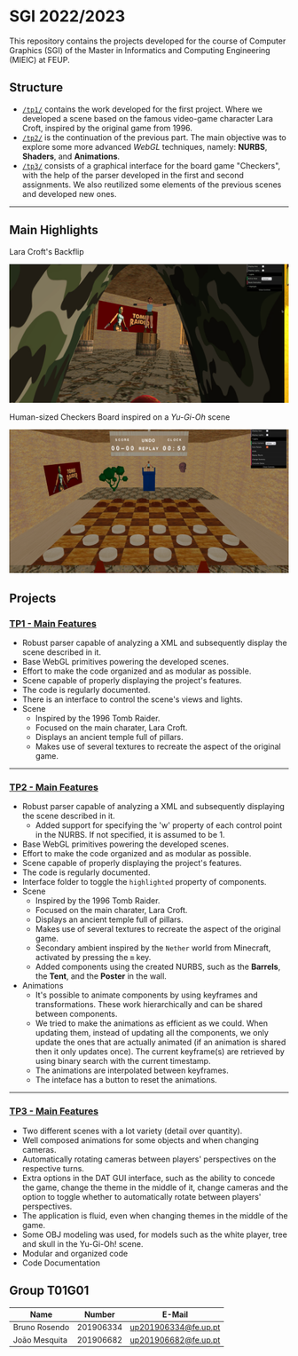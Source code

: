 # SGI 2022/2023
This repository contains the projects developed for the course of Computer Graphics (SGI) of the Master in Informatics and Computing Engineering (MIEIC) at FEUP.

## Structure
- [`/tp1/`](./tp1/) contains the work developed for the first project. Where we developed a scene based on the famous video-game character Lara Croft, inspired by the original game from 1996.
- [`/tp2/`](./tp2/) is the continuation of the previous part. The main objective was to explore some more advanced *WebGL* techniques, namely: **NURBS**, **Shaders**, and **Animations**.
- [`/tp3/`](./tp3/) consists of a graphical interface for the board game "Checkers", with the help of the parser developed in the first and second assignments. We also reutilized some elements of the previous scenes and developed new ones.

----

## Main Highlights
Lara Croft's Backflip

![Lara Croft Backflip](./tp2/screenshots/laraCroftAnimation.gif)

Human-sized Checkers Board inspired on a *Yu-Gi-Oh* scene

![Yu-Gi-Oh Scene](./tp3/screenshots/screenshot1.png)

## Projects

### [TP1 - Main Features](./tp1/)
- Robust parser capable of analyzing a XML and subsequently display the scene described in it.
- Base WebGL primitives powering the developed scenes.
- Effort to make the code organized and as modular as possible.
- Scene capable of properly displaying the project's features.
- The code is regularly documented.
- There is an interface to control the scene's views and lights.
- Scene
  - Inspired by the 1996 Tomb Raider.
  - Focused on the main charater, Lara Croft.
  - Displays an ancient temple full of pillars.
  - Makes use of several textures to recreate the aspect of the original game.

-----

### [TP2 - Main Features](./tp2/)
- Robust parser capable of analyzing a XML and subsequently displaying the scene described in it.
  - Added support for specifying the 'w' property of each control point in the NURBS. If not specified, it is assumed to be 1.
- Base WebGL primitives powering the developed scenes.
- Effort to make the code organized and as modular as possible.
- Scene capable of properly displaying the project's features.
- The code is regularly documented.
- Interface folder to toggle the `highlighted` property of components.
- Scene
  - Inspired by the 1996 Tomb Raider.
  - Focused on the main charater, Lara Croft.
  - Displays an ancient temple full of pillars.
  - Makes use of several textures to recreate the aspect of the original game.
  - Secondary ambient inspired by the `Nether` world from Minecraft, activated by pressing the `m` key.
  - Added components using the created NURBS, such as the **Barrels**, the **Tent**, and the **Poster** in the wall.
- Animations
  - It's possible to animate components by using keyframes and transformations. These work hierarchically and can be shared between components.
  - We tried to make the animations as efficient as we could. When updating them, instead of updating all the components, we only update the ones that are actually animated (if an animation is shared then it only updates once). The current keyframe(s) are retrieved by using binary search with the current timestamp.
  - The animations are interpolated between keyframes.
  - The inteface has a button to reset the animations.

----

### [TP3 - Main Features](./tp3/)
- Two different scenes with a lot variety (detail over quantity).
- Well composed animations for some objects and when changing cameras.
- Automatically rotating cameras between players' perspectives on the respective turns.
- Extra options in the DAT GUI interface, such as the ability to concede the game, change the theme in the middle of it, change cameras and the option to toggle whether to automatically rotate between players' perspectives.
- The application is fluid, even when changing themes in the middle of the game.
- Some OBJ modeling was used, for models such as the white player, tree and skull in the Yu-Gi-Oh! scene.
- Modular and organized code
- Code Documentation

## Group T01G01
| Name             | Number    | E-Mail             |
| ---------------- | --------- | ------------------ |
| Bruno Rosendo         | 201906334 | up201906334@fe.up.pt                |
| João Mesquita         | 201906682 | up201906682@fe.up.pt                |
